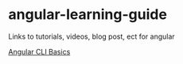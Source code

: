# angular-learning-guide
Links to tutorials, videos, blog post, ect for angular

[Angular CLI Basics](https://angularfirebase.com/lessons/basics-angular-cli/)
